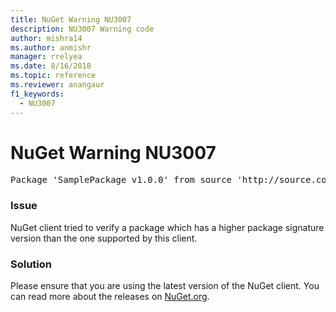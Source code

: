 ```yaml
---
title: NuGet Warning NU3007
description: NU3007 Warning code
author: mishra14
ms.author: anmishr
manager: rrelyea
ms.date: 8/16/2018
ms.topic: reference
ms.reviewer: anangaur
f1_keywords:
  - NU3007
---
```


# NuGet Warning NU3007

<pre>Package 'SamplePackage v1.0.0' from source 'http://source.com/index.json': The package signature format version is not supported. Updating your client may solve this problem.</pre>

### Issue

NuGet client tried to verify a package which has a higher package signature version than the one supported by this client.


### Solution

Please ensure that you are using the latest version of the NuGet client. You can read more about the releases on [NuGet.org](https://www.nuget.org/downloads).


